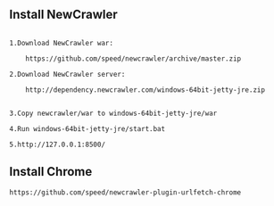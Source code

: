 ## Install NewCrawler
```

1.Download NewCrawler war:

	https://github.com/speed/newcrawler/archive/master.zip
	
2.Download NewCrawler server:

	http://dependency.newcrawler.com/windows-64bit-jetty-jre.zip


3.Copy newcrawler/war to windows-64bit-jetty-jre/war
	
4.Run windows-64bit-jetty-jre/start.bat 

5.http://127.0.0.1:8500/

```


## Install Chrome
	https://github.com/speed/newcrawler-plugin-urlfetch-chrome